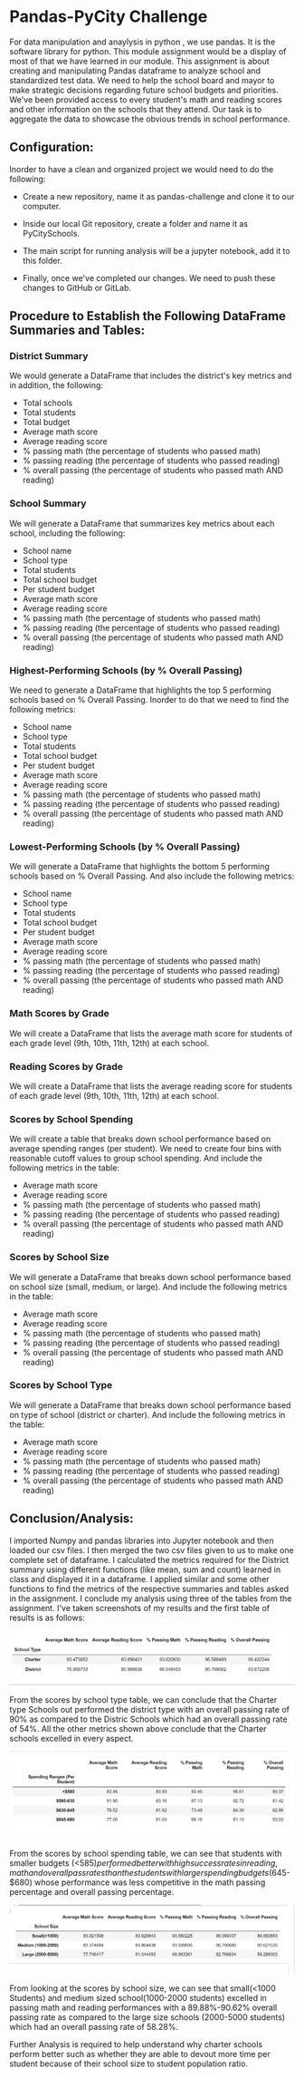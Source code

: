 # Pandas-PyCity Challenge


For data manipulation and anaylysis in python , we use pandas. It is the software library for python.  This module assignment would be a display of most of that we have learned in our module. This assignment is about creating and manipulating Pandas dataframe to analyze school and standardized test data. We need to help the school board and mayor to make strategic decisions regarding future school budgets and priorities. We've been provided access to every student's math and reading scores and other information on the schools that they attend. Our task is to aggregate the data to showcase the obvious trends in school performance. 

## Configuration:

Inorder to have a clean and organized project we would need to do the following: 

  * Create a new repository, name it as pandas-challenge and clone it to our computer.  

  * Inside our local Git repository, create a folder and name it as PyCitySchools.

  * The main script for running analysis will be a jupyter notebook, add it to this folder.

  * Finally, once we've completed our changes. We need to push these changes to GitHub or GitLab.


## Procedure to Establish the Following DataFrame Summaries and Tables:

### District Summary
We would generate a DataFrame that includes the district's key metrics and in addition, the following:

* Total schools 
* Total students
* Total budget
* Average math score
* Average reading score
* % passing math (the percentage of students who passed math)
* % passing reading (the percentage of students who passed reading)
* % overall passing (the percentage of students who passed math AND reading)


### School Summary
We will generate a DataFrame that summarizes key metrics about each school, including the following:

* School name
* School type
* Total students
* Total school budget
* Per student budget
* Average math score
* Average reading score
* % passing math (the percentage of students who passed math)
* % passing reading (the percentage of students who passed reading)
* % overall passing (the percentage of students who passed math AND reading)


### Highest-Performing Schools (by % Overall Passing)

We need to generate a DataFrame that highlights the top 5 performing schools based on % Overall Passing. Inorder to do that we need to find the following metrics:

* School name
* School type
* Total students
* Total school budget
* Per student budget
* Average math score
* Average reading score
* % passing math (the percentage of students who passed math)
* % passing reading (the percentage of students who passed reading)
* % overall passing (the percentage of students who passed math AND reading)


### Lowest-Performing Schools (by % Overall Passing)
We will generate a DataFrame that highlights the bottom 5 performing schools based on % Overall Passing. And also include the following metrics:

* School name
* School type
* Total students
* Total school budget
* Per student budget
* Average math score
* Average reading score
* % passing math (the percentage of students who passed math)
* % passing reading (the percentage of students who passed reading)
* % overall passing (the percentage of students who passed math AND reading)


### Math Scores by Grade
We will create a DataFrame that lists the average math score for students of each grade level (9th, 10th, 11th, 12th) at each school. 


### Reading Scores by Grade 
We will create a DataFrame that lists the average reading score for students of each grade level (9th, 10th, 11th, 12th) at each school. 


### Scores by School Spending
We will create a table that breaks down school performance based on average spending ranges (per student). We need to create four bins with reasonable cutoff values to group school spending. And include the following metrics in the table:

* Average math score
* Average reading score
* % passing math (the percentage of students who passed math)
* % passing reading (the percentage of students who passed reading)
* % overall passing (the percentage of students who passed math AND reading) 



### Scores by School Size
We will generate a DataFrame that breaks down school performance based on school size (small, medium, or large). And include the following metrics in the table:

* Average math score
* Average reading score
* % passing math (the percentage of students who passed math)
* % passing reading (the percentage of students who passed reading)
* % overall passing (the percentage of students who passed math AND reading) 


### Scores by School Type
We will generate a DataFrame that breaks down school performance based on type of school (district or charter). And include the following metrics in the table:

* Average math score
* Average reading score
* % passing math (the percentage of students who passed math)
* % passing reading (the percentage of students who passed reading)
* % overall passing (the percentage of students who passed math AND reading)  



## Conclusion/Analysis: 


I imported Numpy and pandas libraries into Jupyter notebook and then loaded our csv files. I then merged the two csv files given to us to make one complete set of dataframe. I calculated the metrics required for the District summary using different functions (like mean, sum and count) learned in class and displayed it in a dataframe. I applied similar and some other functions to find the metrics of the respective summaries and tables asked in the assignment. I conclude my analysis using three of the tables from the assignment. I've taken screenshots of my results and the first table of results is as follows:  


![Image](PyCitySchools/ImagesPycity/Scores_by_School_Type.png) 


From the scores by school type table, we can conclude that the Charter type Schools out performed the district type with an overall passing rate of 90% as compared to the Distric Schools which had an overall passing rate of 54%. All the other metrics shown above conclude that the Charter schools excelled in every aspect. 


![Image](PyCitySchools/ImagesPycity/Scores_by_per_capita_spending.png)  


From the scores by school spending table, we can see that students with smaller budgets (<$585) performed better with high success rates in reading, math and overall pass rates than the students with larger spending budgets ($645-$680) whose performance was less competitive in the math passing percentage and overall passing percentage.   


![Image](PyCitySchools/ImagesPycity/Scores_by_School_Size.png)  


From looking at the scores by school size, we can see that small(<1000 Students) and medium sized school(1000-2000 students) excelled in passing math and reading performances with a 89.88%-90.62% overall passing rate as compared to the large size schools (2000-5000 students) which had an overall passing rate of 58.28%. 



Further Analysis is required to help understand why charter schools perform better such as whether they are able to devout more time per student because of their school size to student population ratio. 



